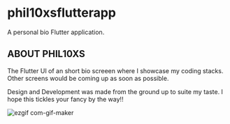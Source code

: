# phil10xsflutterapp

A personal bio Flutter application.

## ABOUT PHIL10XS

The Flutter UI of an short bio screeen where I showcase my coding stacks.
Other screens would be coming up as soon as possible.

Design and Development was made from the ground up to suite my taste. I hope this tickles your fancy by the way!!

![ezgif com-gif-maker](https://user-images.githubusercontent.com/64162838/99879775-3e857f80-2c0f-11eb-8a79-aa3782c1adc7.gif)

